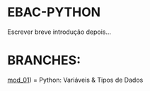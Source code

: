 # EBAC-PYTHON
Escrever breve introdução depois...

# BRANCHES: 
[mod_01](https://github.com/carolrmr/EBAC-PYTHON/tree/mod_01)) = Python: Variáveis & Tipos de Dados
